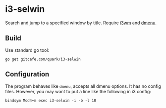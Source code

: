 # i3-selwin

Search and jump to a specified window by title. Require [i3wm](http://i3wm.org/) and [dmenu](http://tools.suckless.org/dmenu/).

## Build

Use standard go tool:

    go get gitcafe.com/quark/i3-selwin

## Configuration

The program behaves like `dmenu`, accepts all dmenu options. It has no config files. However, you may want to put a line like the following in i3 config:

    bindsym Mod4+m exec i3-selwin -i -b -l 10
